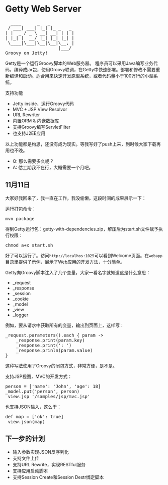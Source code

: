 Getty Web Server
=====
<pre>
  ____      _   _
 / ___| ___| |_| |_ _   _
| |  _ / _ \ __| __| | | |
| |_| |  __/ |_| |_| |_| |
 \____|\___|\__|\__|\__, |
                    |___/
Groovy on Jetty!
</pre>

Getty是一个运行Groovy脚本的Web服务器。
程序员可以采用Java编写业务代码，编译成jar包，使用Groovy联调，在Getty中快速部署。部署和修改不需要重新编译和启动。适合用来快速开发原型系统，或者代码量小于100万行的小型系统。

支持功能

- Jetty inside，运行Groovy代码
- MVC + JSP View Resolvor
- URL Rewriter
- 内置ORM & 内嵌数据库
- 支持Groovy编写ServletFilter
- 也支持J2EE应用

以上功能都是构思，还没有成为现实。等我写好了push上来，到时候大家下载再用也不晚。

- Q: 那么需要多久呢？
- A: 估工期我不在行，大概需要一个月吧。

11月11日
-----------

大家好我回来了，我一直在工作，我没偷懒。这段时间的成果展示一下：

运行打包命令：
<pre>
mvn package
</pre>

得到Getty运行包：getty-with-dependencies.zip，解压后为start.sh文件赋予执行权限：

<pre>
chmod a+x start.sh
</pre>

好了可以运行了。访问```http://localhos:1025```可以看到Welcome页面。在```webapp```目录里提供了示例，展示了Web应用的开发方法，十分简单。

Getty向Groovy脚本注入了几个变量，大家一看名字就知道这是什么意思：

- _request
- _response
- _session
- _cookie
- _model
- _view
- _logger

例如，要从请求中获取所有的变量，输出到页面上，这样写：
<pre>
_request.parameters().each { param ->
    _response.print(param.key)
	_response.print(': ')
	_response.prinln(param.value)
}
</pre>

这种写法使用了Groovy的闭包方式，非常方便，是不是。

支持JSP视图，MVC的开发方式：

<pre>
person = ['name': 'John', 'age': 18]
_model.put('person', person)
_view.jsp '/samples/jsp/mvc.jsp'
</pre>

也支持JSON输入，这么干：

<pre>
def map = ['ok': true]
_view.json(map)
</pre>

下一步的计划
----------

- 输入参数实现JSON反序列化
- 支持文件上传
- 支持URL Rewrite，实现RESTful服务
- 支持应用启动脚本
- 支持Session Create和Session Destr绑定脚本

